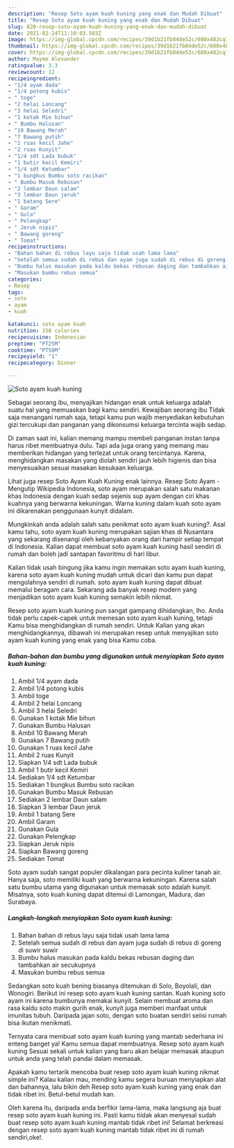 ```yaml
---
description: "Resep Soto ayam kuah kuning yang enak dan Mudah Dibuat"
title: "Resep Soto ayam kuah kuning yang enak dan Mudah Dibuat"
slug: 820-resep-soto-ayam-kuah-kuning-yang-enak-dan-mudah-dibuat
date: 2021-02-24T11:10:03.503Z
image: https://img-global.cpcdn.com/recipes/39d1b21fb84de52c/680x482cq70/soto-ayam-kuah-kuning-foto-resep-utama.jpg
thumbnail: https://img-global.cpcdn.com/recipes/39d1b21fb84de52c/680x482cq70/soto-ayam-kuah-kuning-foto-resep-utama.jpg
cover: https://img-global.cpcdn.com/recipes/39d1b21fb84de52c/680x482cq70/soto-ayam-kuah-kuning-foto-resep-utama.jpg
author: Mayme Alexander
ratingvalue: 3.3
reviewcount: 12
recipeingredient:
- "1/4 ayam dada"
- "1/4 potong kubis"
- " toge"
- "2 helai Loncang"
- "3 helai Seledri"
- "1 kotak Mie bihun"
- " Bumbu Halusan"
- "10 Bawang Merah"
- "7 Bawang putih"
- "1 ruas kecil Jahe"
- "2 ruas Kunyit"
- "1/4 sdt Lada bubuk"
- "1 butir kecil Kemiri"
- "1/4 sdt Ketumbar"
- "1 bungkus Bumbu soto racikan"
- " Bumbu Masuk Rebusan"
- "2 lembar Daun salam"
- "3 lembar Daun jeruk"
- "1 batang Sere"
- " Garam"
- " Gula"
- " Pelengkap"
- " Jeruk nipis"
- " Bawang goreng"
- " Tomat"
recipeinstructions:
- "Bahan bahan di rebus layu saja tidak usah lama lama"
- "Setelah semua sudah di rebus dan ayam juga sudah di rebus di goreng di suwir suwir"
- "Bumbu halus masukan pada kaldu bekas rebusan daging dan tambahkan air secukupnya"
- "Masukan bumbu rebus semua"
categories:
- Resep
tags:
- soto
- ayam
- kuah

katakunci: soto ayam kuah 
nutrition: 158 calories
recipecuisine: Indonesian
preptime: "PT25M"
cooktime: "PT58M"
recipeyield: "1"
recipecategory: Dinner

---
```



![Soto ayam kuah kuning](https://img-global.cpcdn.com/recipes/39d1b21fb84de52c/680x482cq70/soto-ayam-kuah-kuning-foto-resep-utama.jpg)

Sebagai seorang ibu, menyajikan hidangan enak untuk keluarga adalah suatu hal yang memuaskan bagi kamu sendiri. Kewajiban seorang ibu Tidak saja menangani rumah saja, tetapi kamu pun wajib menyediakan kebutuhan gizi tercukupi dan panganan yang dikonsumsi keluarga tercinta wajib sedap.

Di zaman  saat ini, kalian memang mampu membeli panganan instan tanpa harus ribet membuatnya dulu. Tapi ada juga orang yang memang mau memberikan hidangan yang terlezat untuk orang tercintanya. Karena, menghidangkan masakan yang diolah sendiri jauh lebih higienis dan bisa menyesuaikan sesuai masakan kesukaan keluarga. 

Lihat juga resep Soto Ayam Kuah Kuning enak lainnya. Resep Soto Ayam - Mengutip Wikipedia Indonesia, soto ayam merupakan salah satu makanan khas Indonesia dengan kuah sedap sejenis sup ayam dengan ciri khas kuahnya yang berwarna kekuningan. Warna kuning dalam kuah soto ayam ini dikarenakan penggunaan kunyit didalam.

Mungkinkah anda adalah salah satu penikmat soto ayam kuah kuning?. Asal kamu tahu, soto ayam kuah kuning merupakan sajian khas di Nusantara yang sekarang disenangi oleh kebanyakan orang dari hampir setiap tempat di Indonesia. Kalian dapat membuat soto ayam kuah kuning hasil sendiri di rumah dan boleh jadi santapan favoritmu di hari libur.

Kalian tidak usah bingung jika kamu ingin memakan soto ayam kuah kuning, karena soto ayam kuah kuning mudah untuk dicari dan kamu pun dapat mengolahnya sendiri di rumah. soto ayam kuah kuning dapat dibuat memalui beragam cara. Sekarang ada banyak resep modern yang menjadikan soto ayam kuah kuning semakin lebih nikmat.

Resep soto ayam kuah kuning pun sangat gampang dihidangkan, lho. Anda tidak perlu capek-capek untuk memesan soto ayam kuah kuning, tetapi Kamu bisa menghidangkan di rumah sendiri. Untuk Kalian yang akan menghidangkannya, dibawah ini merupakan resep untuk menyajikan soto ayam kuah kuning yang enak yang bisa Kamu coba.

<!--inarticleads1-->

##### Bahan-bahan dan bumbu yang digunakan untuk menyiapkan Soto ayam kuah kuning:

1. Ambil 1/4 ayam dada
1. Ambil 1/4 potong kubis
1. Ambil  toge
1. Ambil 2 helai Loncang
1. Ambil 3 helai Seledri
1. Gunakan 1 kotak Mie bihun
1. Gunakan  Bumbu Halusan
1. Ambil 10 Bawang Merah
1. Gunakan 7 Bawang putih
1. Gunakan 1 ruas kecil Jahe
1. Ambil 2 ruas Kunyit
1. Siapkan 1/4 sdt Lada bubuk
1. Ambil 1 butir kecil Kemiri
1. Sediakan 1/4 sdt Ketumbar
1. Sediakan 1 bungkus Bumbu soto racikan
1. Gunakan  Bumbu Masuk Rebusan
1. Sediakan 2 lembar Daun salam
1. Siapkan 3 lembar Daun jeruk
1. Ambil 1 batang Sere
1. Ambil  Garam
1. Gunakan  Gula
1. Gunakan  Pelengkap
1. Siapkan  Jeruk nipis
1. Siapkan  Bawang goreng
1. Sediakan  Tomat


Soto ayam sudah sangat populer dikalangan para pecinta kuliner tanah air. Hanya saja, soto memiliki kuah yang berwarna kekuningan. Karena salah satu bumbu utama yang digunakan untuk memasak soto adalah kunyit. Misalnya, soto kuah kuning dapat ditemui di Lamongan, Madura, dan Surabaya. 

<!--inarticleads2-->

##### Langkah-langkah menyiapkan Soto ayam kuah kuning:

1. Bahan bahan di rebus layu saja tidak usah lama lama
1. Setelah semua sudah di rebus dan ayam juga sudah di rebus di goreng di suwir suwir
1. Bumbu halus masukan pada kaldu bekas rebusan daging dan tambahkan air secukupnya
1. Masukan bumbu rebus semua


Sedangkan soto kuah bening biasanya ditemukan di Solo, Boyolali, dan Wonogiri. Berikut ini resep soto ayam kuah kuning santan. Kuah kuning soto ayam ini karena bumbunya memakai kunyit. Selain membuat aroma dan rasa kaldu soto makin gurih enak, kunyit juga memberi manfaat untuk imunitas tubuh. Daripada jajan soto, dengan soto buatan sendiri seiisi rumah bisa ikutan menikmati. 

Ternyata cara membuat soto ayam kuah kuning yang mantab sederhana ini enteng banget ya! Kamu semua dapat membuatnya. Resep soto ayam kuah kuning Sesuai sekali untuk kalian yang baru akan belajar memasak ataupun untuk anda yang telah pandai dalam memasak.

Apakah kamu tertarik mencoba buat resep soto ayam kuah kuning nikmat simple ini? Kalau kalian mau, mending kamu segera buruan menyiapkan alat dan bahannya, lalu bikin deh Resep soto ayam kuah kuning yang enak dan tidak ribet ini. Betul-betul mudah kan. 

Oleh karena itu, daripada anda berfikir lama-lama, maka langsung aja buat resep soto ayam kuah kuning ini. Pasti kamu tiidak akan menyesal sudah buat resep soto ayam kuah kuning mantab tidak ribet ini! Selamat berkreasi dengan resep soto ayam kuah kuning mantab tidak ribet ini di rumah sendiri,oke!.

